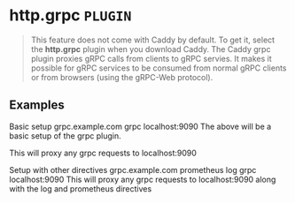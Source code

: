 # http.grpc  `PLUGIN`
> This feature does not come with Caddy by default. To get it, select the **http.grpc** plugin when you download Caddy.
The Caddy grpc plugin proxies gRPC calls from clients to gRPC servies. It makes it possible for gRPC services to be consumed from normal gRPC clients or from browsers (using the gRPC-Web protocol).

## Examples
Basic setup
grpc.example.com 
grpc localhost:9090
The above will be a basic setup of the grpc plugin.

This will proxy any grpc requests to localhost:9090

Setup with other directives
grpc.example.com 
prometheus
log
grpc localhost:9090
This will proxy any grpc requests to localhost:9090 along with the log and prometheus directives